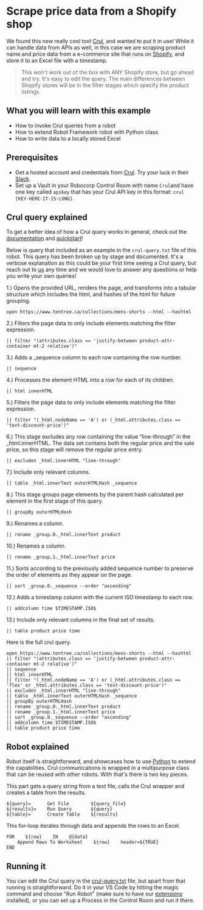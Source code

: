 # Scrape price data from a Shopify shop

We found this new really cool tool [Crul](https://www.crul.com/), and wanted to put it in use! While it can handle data from APIs as well, in this case we are scraping product name and price data from a e-commerce site that runs on [Shopify](https://www.shopify.com/), and store it to an Excel file with a timestamp.

> This won't work out of the box with ANY Shopify store, but go ahead and try. It's easy to edit the query. The main differences between Shopify stores will be in the filter stages which specify the product listings.

## What you will learn with this example

- How to invoke Crul queries from a robot
- How to extend Robot Framework robot with Python class
- How to write data to a locally stored Excel

## Prerequisites

- Get a hosted account and credentials from [Crul](https://www.crul.com/). Try your luck in their [Slack](https://crulinc.slack.com/).
- Set up a Vault in your Robocorp Control Room with name `Crul`and have one key called `apikey` that has your Crul API key in this format: `crul [KEY-HERE-IT-IS-LONG]`.

## Crul query explained

To get a better idea of how a Crul query works in general, check out the [documentation](https://www.crul.com/docs/introduction) and [quickstart](https://www.crul.com/quickstart)!

Below is query that included as an example in the `crul-query.txt` file of this robot. This query has been broken up by stage and documented. It's a verbose explanation as this could be your first time seeing a Crul query, but reach out to [us](https://crulinc.slack.com/) any time and we would love to answer any questions or help you write your own queries!

1.) Opens the provided URL, renders the page, and transforms into a tabular structure which includes the html, and hashes of the html for future grouping.
```
open https://www.tentree.ca/collections/mens-shorts --html --hashtml
```
2.) Filters the page data to only include elements matching the filter expression.
```
|| filter "(attributes.class == 'justify-between product-attr-container mt-2 relative')"
```
3.) Adds a _sequence column to each row containing the row number.
```
|| sequence
```
4.) Processes the element HTML into a row for each of its children.
```
|| html innerHTML
```
5.) Filters the page data to only include elements matching the filter expression.
```
|| filter "(_html.nodeName == 'A') or (_html.attributes.class == 'text-discount-price')"
```
6.) This stage excludes any row containing the value “line-through” in the _html.innerHTML. The data set contains both the regular price and the sale price, so this stage will remove the regular price entry.
```
|| excludes _html.innerHTML "line-through"
```
7.) Include only relevant columns.
```
|| table _html.innerText outerHTMLHash _sequence
```
8.) This stage groups page elements by the parent hash calculated per element in the first stage of this query.
```
|| groupBy outerHTMLHash
```
9.) Renames a column.
```
|| rename _group.0._html.innerText product
```
10.) Renames a column.
```
|| rename _group.1._html.innerText price
```
11.) Sorts according to the previously added sequence number to preserve the order of elements as they appear on the page.
```
|| sort _group.0._sequence --order "ascending"
```
12.) Adds a timestamp column with the current ISO timestamp to each row.
```
|| addcolumn time $TIMESTAMP.ISO$
```
13.) Include only relevant columns in the final set of results.
```
|| table product price time
```

Here is the full crul query.

```
open https://www.tentree.ca/collections/mens-shorts --html --hashtml
|| filter "(attributes.class == 'justify-between product-attr-container mt-2 relative')"
|| sequence
|| html innerHTML
|| filter "(_html.nodeName == 'A') or (_html.attributes.class == 'flex' or _html.attributes.class == 'text-discount-price')"
|| excludes _html.innerHTML "line-through"
|| table _html.innerText outerHTMLHash _sequence
|| groupBy outerHTMLHash
|| rename _group.0._html.innerText product
|| rename _group.1._html.innerText price
|| sort _group.0._sequence --order "ascending"
|| addcolumn time $TIMESTAMP.ISO$
|| table product price time
```

## Robot explained

Robot itself is straightforward, and showcases how to use [Python](CrulWrapper.py) to extend the capabilities. Crul communications is wrapped in a multipurpose class that can be reused with other robots. With that's there is two key pieces.

This part gets a query string from a text file, calls the Crul wrapper and creates a table from the results.

```
${query}=      Get File        ${query_file}
${results}=    Run Query       ${query}
${table}=      Create Table    ${results}
```

This for-loop iterates through data and appends the rows to an Excel.

```
FOR    ${row}    IN    @{data}
    Append Rows To Worksheet    ${row}    header=${TRUE}
END
```

## Running it

You can edit the Crul query in the [crul-query.txt](crul-query.txt) file, but apart from that running is straightforward. Do it in your VS Code by hitting the magic command and choose "Run Robot" (make sure to have our [extensions](https://robocorp.com/download) installed), or you can set up a Process in the Control Room and run it there.

